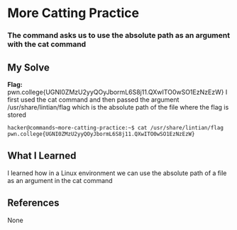 # More Catting Practice
### The command asks us to use the absolute path as an argument with the cat command


## My Solve
**Flag:** pwn.college{UGNI0ZMzU2yyQOyJbormL6S8j11.QXwITO0wSO1EzNzEzW}
I first used the cat command and then passed the argument /usr/share/lintian/flag 
which is the absolute path of the file where the flag is stored


```
hacker@commands~more-catting-practice:~$ cat /usr/share/lintian/flag
pwn.college{UGNI0ZMzU2yyQOyJbormL6S8j11.QXwITO0wSO1EzNzEzW}
```

## What I Learned
I learned how in a Linux environment we can use the absolute path of a file
as an argument in the cat command

## References
None